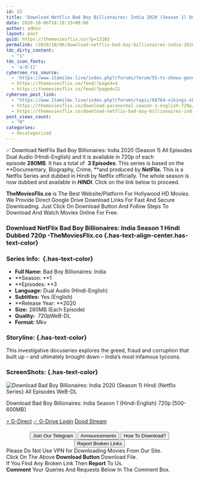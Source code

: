```yaml
---
id: 53
title: 'Download NetFlix Bad Boy Billionaires: India 2020 (Season 1) Dual Audio {Hindi-English} 720p WeB-DL HD [500MB]'
date: 2020-10-06T18:10:33+00:00
author: admin
layout: post
guid: https://themoviesflix.co/?p=13103
permalink: /2020/10/06/download-netflix-bad-boy-billionaires-india-2020-season-1-dual-audio-hindi-english-720p-web-dl-hd-500mb/
tdc_dirty_content:
  - "1"
tdc_icon_fonts:
  - 'a:0:{}'
cyberseo_rss_source:
  - 'https://www.1tamilmv.live/index.php?/forums/forum/55-tv-shows-general-videos.xml/&page=3'
  - https://themoviesflix.co/feed/?paged=4
  - https://themoviesflix.co/feed/?paged=21
cyberseo_post_link:
  - 'https://www.1tamilmv.live/index.php?/forums/topic/68764-vikings-s01-so5-720p-nf-webrip-hindi-english-x264-aac-esubs-%E2%80%93-g-drive/'
  - https://themoviesflix.co/download-paranormal-season-1-english-720p/
  - https://themoviesflix.co/download-netflix-bad-boy-billionaires-india-2020-season-1-hindi-720p/
post_views_count:
  - "0"
categories:
  - Uncategorized
---
```

✅ Download NetFlix Bad Boy Billionaires: India 2020 (Season 1) All Episodes Dual Audio (Hindi-English) and it is available in&nbsp;720p&nbsp;of each episode&nbsp;**280MB**. It has a total of&nbsp;&nbsp;**3&nbsp;Episodes**. This series is based on&nbsp;the **Documentary,&nbsp;Biography,&nbsp;Crime,&nbsp;**and produced by&nbsp;**NetFlix.**&nbsp;This is a Netflix&nbsp;Series&nbsp;and dubbed in Hindi by Netflix officially. The whole season is now dubbed and available in&nbsp;_**HINDI**_. Click on the link below to proceed.

**TheMoviesFlix.co**&nbsp;is The Best Website/Platform For Hollywood HD Movies. We Provide Direct Google Drive Download Links For Fast And Secure Downloading. Just Click On Download Button And Follow Steps To Download And Watch Movies Online For Free.

### Download NetFlix Bad Boy Billionaires: India Season 1 Hindi Dubbed 720p -TheMoviesFlix.co {.has-text-align-center.has-text-color}

### Series Info:&nbsp; {.has-text-color}

  * **Full Name:**&nbsp;Bad Boy Billionaires: India&nbsp;
  * **Season:&nbsp;**1
  * **Episodes:&nbsp;**3
  * **Language:**&nbsp;Dual Audio (Hindi-English)
  * **Subtitles:**&nbsp;Yes (English)
  * **Release Year:&nbsp;**2020
  * **Size:**&nbsp;280MB (Each Episode)
  * **Quality:**&nbsp; 720pWeB-DL
  * **Format:**&nbsp;Mkv

### Storyline: {.has-text-color}

This investigative docuseries explores the greed, fraud and corruption that built up – and ultimately brought down – India’s most infamous tycoons.

### ScreenShots: {.has-text-color}<figure class="wp-block-image">

![Download Bad Boy Billionaires: India 2020 (Season 1) Hindi {Netflix Series} All Episodes WeB-DL](https://i.imgur.com/bZoa5Le.jpg) </figure> 

<p class="has-text-align-center has-text-color has-medium-font-size">
  Download Bad Boy Billionaires: India Season 1 {Hindi-English} 720p [500-600MB]
</p>

<p class="has-text-align-center">
  <a class="maxbutton-13 maxbutton maxbutton-g-direct-1" target="_blank" title="tooltip" rel="nofollow noopener noreferrer" href="https://coinquint.com/a12714/"><span class="mb-text">⚡️ G-Direct</span></a> <a class="maxbutton-14 maxbutton maxbutton-g-drive" target="_blank" title="tooltip" rel="nofollow noopener noreferrer" href="https://coinquint.com/a12716/"><span class="mb-text">✅ G-Drive Login</span></a> <a class="maxbutton-15 maxbutton maxbutton-dood-stream" target="_blank" title="tooltip" rel="nofollow noopener noreferrer" href="https://coinquint.com/a12718/"><span class="mb-text">Dood Stream</span></a>
</p>

<center>
</center>

<center>
  <a href="https://t.me/themoviesflixcom" target="_blank" data-wpel-link="external" rel="nofollow external noopener noreferrer"><button class="button button5">Join Our Telegram</button></a> <a href="https://themoviesflix.co/download-netflix-bad-boy-billionaires-india-2020-season-1-hindi-720p/#" target="_blank" data-wpel-link="external" rel="nofollow external noopener noreferrer"><button class="button button5">Announcements</button></a> <a href="https://themoviesflix.com/how-to-download/" target="_blank" data-wpel-link="external" rel="nofollow external noopener noreferrer"><button class="button button5">How To Download?</button></a> <a href="https://themoviesflix.co/download-netflix-bad-boy-billionaires-india-2020-season-1-hindi-720p/#" target="_blank" data-wpel-link="external" rel="nofollow external noopener noreferrer"><button class="button button5">Report Broken Links</button></a>
</center>

<div class="alert alert-danger">
  Please Do Not Use VPN for Downloading Movies From Our Site.
</div>

<div class="alert alert-success">
  Click On The Above <strong>Download Button</strong> Download File.
</div>

<div class="alert alert-warning">
  If You Find Any Broken Link Then <strong>Report</strong> To Us.
</div>

<div class="alert alert-info">
  <strong>Comment</strong> Your Queries And Requests Below In The Comment Box.
</div>